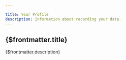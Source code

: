 ```yaml
---

title: Your Profile
description: Information about recording your data.
---
```


## {$frontmatter.title}

{$frontmatter.description}
